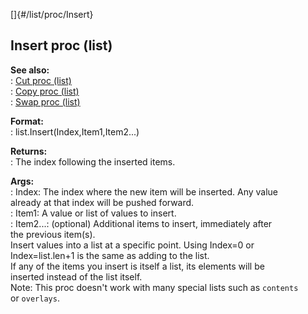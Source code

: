 []{#/list/proc/Insert}    
## Insert proc (list)    
**See also:**    
:   [Cut proc (list)](/ref/list/proc/Cut/Cut.md)    
:   [Copy proc (list)](/ref/list/proc/Copy/Copy.md)    
:   [Swap proc (list)](/ref/list/proc/Swap/Swap.md)    
<!-- -->    
**Format:**    
:   list.Insert(Index,Item1,Item2\...)    
<!-- -->    
**Returns:**    
:   The index following the inserted items.    
<!-- -->    
**Args:**    
:   Index: The index where the new item will be inserted. Any value    
    already at that index will be pushed forward.    
:   Item1: A value or list of values to insert.    
:   Item2\...: (optional) Additional items to insert, immediately after    
    the previous item(s).    
Insert values into a list at a specific point. Using Index=0 or    
Index=list.len+1 is the same as adding to the list.    
If any of the items you insert is itself a list, its elements will be    
inserted instead of the list itself.    
Note: This proc doesn\'t work with many special lists such as `contents`    
or `overlays`.  